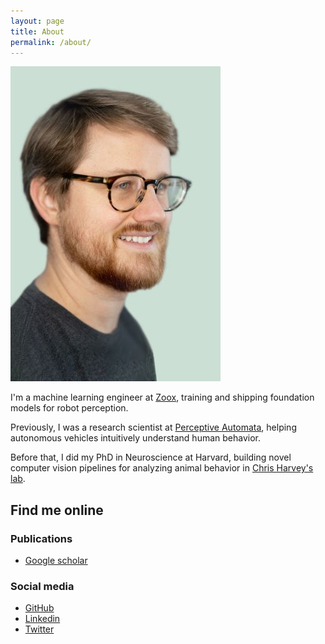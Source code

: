 ```yaml
---
layout: page
title: About
permalink: /about/
---
```


![portrait](/assets/about/jim_tiny.jpg)

I'm a machine learning engineer at [Zoox](https://www.zoox.com/), training and shipping foundation models for 
robot perception.

Previously, I was a research scientist at [Perceptive Automata](https://www.perceptiveautomata.com/), helping autonomous vehicles intuitively understand human behavior.

Before that, I did my PhD in Neuroscience at Harvard, building novel computer vision pipelines for analyzing animal behavior in [Chris Harvey's lab](http://harveylab.hms.harvard.edu/). 

## Find me online

### Publications
* [Google scholar](https://scholar.google.com/citations?user=iGBWoN8AAAAJ)

### Social media
* [GitHub](https://github.com/jbohnslav)
* [Linkedin](https://www.linkedin.com/in/jbohnslav/)
* [Twitter](https://twitter.com/jbohnslav)